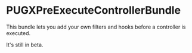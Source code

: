 PUGXPreExecuteControllerBundle
=============

This bundle lets you add your own filters and hooks before a controller is executed.

It's still in beta.